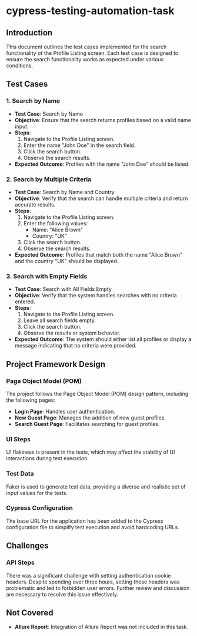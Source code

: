 # cypress-testing-automation-task

## Introduction
This document outlines the test cases implemented for the search functionality of the Profile Listing screen. Each test case is designed to ensure the search functionality works as expected under various conditions.

## Test Cases

### 1. Search by Name
- **Test Case**: Search by Name
- **Objective**: Ensure that the search returns profiles based on a valid name input.
- **Steps**:
  1. Navigate to the Profile Listing screen.
  2. Enter the name "John Doe" in the search field.
  3. Click the search button.
  4. Observe the search results.
- **Expected Outcome**: Profiles with the name "John Doe" should be listed.

### 2. Search by Multiple Criteria
- **Test Case**: Search by Name and Country
- **Objective**: Verify that the search can handle multiple criteria and return accurate results.
- **Steps**:
  1. Navigate to the Profile Listing screen.
  2. Enter the following values:
     - Name: "Alice Brown"
     - Country: "UK"
  3. Click the search button.
  4. Observe the search results.
- **Expected Outcome**: Profiles that match both the name "Alice Brown" and the country "UK" should be displayed.

### 3. Search with Empty Fields
- **Test Case**: Search with All Fields Empty
- **Objective**: Verify that the system handles searches with no criteria entered.
- **Steps**:
  1. Navigate to the Profile Listing screen.
  2. Leave all search fields empty.
  3. Click the search button.
  4. Observe the results or system behavior.
- **Expected Outcome**: The system should either list all profiles or display a message indicating that no criteria were provided.

## Project Framework Design

### Page Object Model (POM)

The project follows the Page Object Model (POM) design pattern, including the following pages:

- **Login Page**: Handles user authentication.
- **New Guest Page**: Manages the addition of new guest profiles.
- **Search Guest Page**: Facilitates searching for guest profiles.

### UI Steps

UI flakiness is present in the tests, which may affect the stability of UI interactions during test execution.

### Test Data

Faker is used to generate test data, providing a diverse and realistic set of input values for the tests.

### Cypress Configuration

The base URL for the application has been added to the Cypress configuration file to simplify test execution and avoid hardcoding URLs.

## Challenges

### API Steps

There was a significant challenge with setting authentication cookie headers. Despite spending over three hours, setting these headers was problematic and led to forbidden user errors. Further review and discussion are necessary to resolve this issue effectively.

## Not Covered

- **Allure Report**: Integration of Allure Report was not included in this task.

